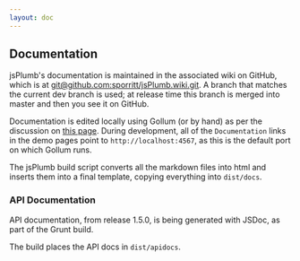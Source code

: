 ```yaml
---
layout: doc
---
```


## Documentation
jsPlumb's documentation is maintained in the associated wiki on GitHub, which is at [git@github.com:sporritt/jsPlumb.wiki.git](git@github.com:sporritt/jsPlumb.wiki.git). A branch that matches the current dev branch is used; at release time this branch is merged into master and then you see it on GitHub.

Documentation is edited locally using Gollum (or by hand) as per the discussion on [this page](https://github.com/wicketstuff/core/wiki/Editing-Wiki-Locally). During development, all of the `Documentation` links in the demo pages point to `http://localhost:4567`, as this is the default port on which Gollum runs.

The jsPlumb build script converts all the markdown files into html and inserts them into a final template, copying everything into `dist/docs`.

### API Documentation

API documentation, from release 1.5.0, is being generated with JSDoc, as part of the Grunt build.

The build places the API docs in `dist/apidocs`.

